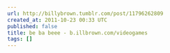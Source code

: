 ```yaml
---
url: http://billybrown.tumblr.com/post/11796262809
created_at: 2011-10-23 00:33 UTC
published: false
title: be ba beee - b.illbrown.com/videogames
tags: []
---
```



